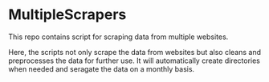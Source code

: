 # MultipleScrapers
This repo contains script for scraping data from multiple websites.

Here, the scripts not only scrape the data from websites but also cleans and preprocesses the data for further use. It will automatically create directories when needed and seragate the data on a monthly basis.
